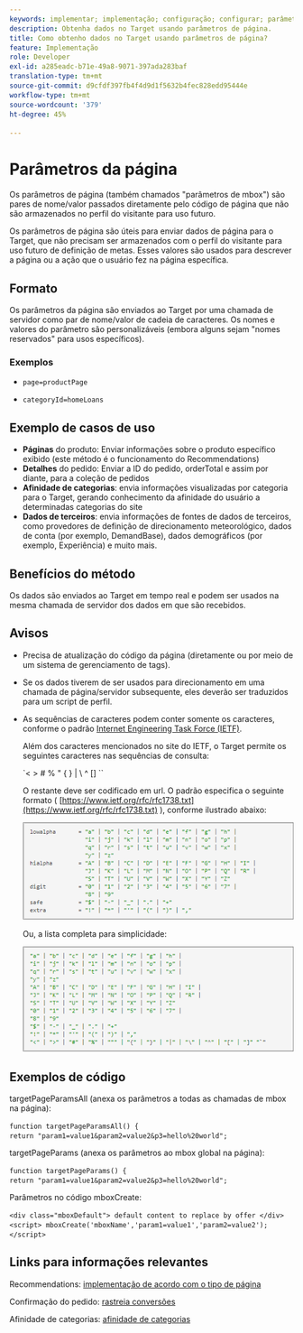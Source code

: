 ```yaml
---
keywords: implementar; implementação; configuração; configurar; parâmetro de página
description: Obtenha dados no Target usando parâmetros de página.
title: Como obtenho dados no Target usando parâmetros de página?
feature: Implementação
role: Developer
exl-id: a285eadc-b71e-49a8-9071-397ada283baf
translation-type: tm+mt
source-git-commit: d9cfdf397fb4f4d9d1f5632b4fec828edd95444e
workflow-type: tm+mt
source-wordcount: '379'
ht-degree: 45%

---
```


# Parâmetros da página

Os parâmetros de página (também chamados &quot;parâmetros de mbox&quot;) são pares de nome/valor passados diretamente pelo código de página que não são armazenados no perfil do visitante para uso futuro.

Os parâmetros de página são úteis para enviar dados de página para o Target, que não precisam ser armazenados com o perfil do visitante para uso futuro de definição de metas. Esses valores são usados para descrever a página ou a ação que o usuário fez na página específica.

## Formato

Os parâmetros da página são enviados ao Target por uma chamada de servidor como par de nome/valor de cadeia de caracteres. Os nomes e valores do parâmetro são personalizáveis (embora alguns sejam &quot;nomes reservados&quot; para usos específicos).

### Exemplos

* `page=productPage`

* `categoryId=homeLoans`

## Exemplo de casos de uso

* **Páginas** do produto: Enviar informações sobre o produto específico exibido (este método é o funcionamento do Recommendations)
* **Detalhes** do pedido: Enviar a ID do pedido, orderTotal e assim por diante, para a coleção de pedidos
* **Afinidade de categorias**: envia informações visualizadas por categoria para o Target, gerando conhecimento da afinidade do usuário a determinadas categorias do site
* **Dados de terceiros**: envia informações de fontes de dados de terceiros, como provedores de definição de direcionamento meteorológico, dados de conta (por exemplo, DemandBase), dados demográficos (por exemplo, Experiência) e muito mais.

## Benefícios do método

Os dados são enviados ao Target em tempo real e podem ser usados na mesma chamada de servidor dos dados em que são recebidos.

## Avisos

* Precisa de atualização do código da página (diretamente ou por meio de um sistema de gerenciamento de tags).
* Se os dados tiverem de ser usados para direcionamento em uma chamada de página/servidor subsequente, eles deverão ser traduzidos para um script de perfil.
* As sequências de caracteres podem conter somente os caracteres, conforme o padrão [Internet Engineering Task Force (IETF)](https://www.ietf.org/rfc/rfc3986.txt).

   Além dos caracteres mencionados no site do IETF, o Target permite os seguintes caracteres nas sequências de consulta:

   `&lt; > # % &quot; { } | \\ ^ \[\] \``

   O restante deve ser codificado em url. O padrão especifica o seguinte formato ( [https://www.ietf.org/rfc/rfc1738.txt](https://www.ietf.org/rfc/rfc1738.txt) ), conforme ilustrado abaixo:

   ![](assets/ietf1.png)

   Ou, a lista completa para simplicidade:

   ![](assets/ietf2.png)

## Exemplos de código

targetPageParamsAll (anexa os parâmetros a todas as chamadas de mbox na página):

`function targetPageParamsAll() { return "param1=value1&param2=value2&p3=hello%20world";`

targetPageParams (anexa os parâmetros ao mbox global na página):

`function targetPageParams() { return "param1=value1&param2=value2&p3=hello%20world";`

Parâmetros no código mboxCreate:

`<div class="mboxDefault"> default content to replace by offer </div> <script> mboxCreate('mboxName','param1=value1','param2=value2'); </script>`

## Links para informações relevantes

Recommendations: [implementação de acordo com o tipo de página](/help/c-recommendations/plan-implement.md#reference_DE38BB07BD3C4511B176CDAB45E126FC)

Confirmação do pedido: [rastreia conversões](/help/c-implementing-target/c-implementing-target-for-client-side-web/how-to-deployatjs/implementing-target-without-a-tag-manager.md#task_E85D2F64FEB84201A594F2288FABF053)

Afinidade de categorias: [afinidade de categorias](/help/c-target/c-visitor-profile/category-affinity.md#concept_75EC1E1123014448B8B92AD16B2D72CC)
